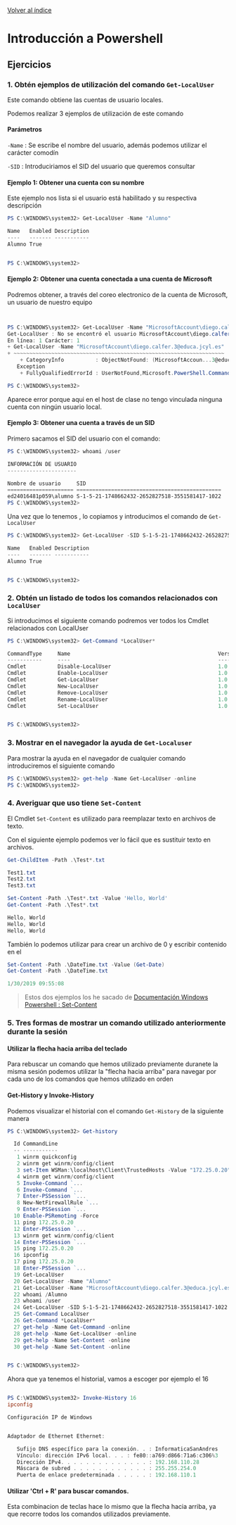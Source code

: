 [Volver al índice](../index.md)

# Introducción a Powershell

## Ejercicios

### 1. Obtén ejemplos de utilización del comando ```Get-LocalUser```

Este comando obtiene las cuentas de usuario locales.

Podemos realizar 3 ejemplos de utilización de este comando

#### Parámetros

```-Name``` : Se escribe el nombre del usuario, además podemos utilizar el carácter comodín

```-SID``` : Introduciriamos el SID del usuario que queremos consultar


#### Ejemplo 1: Obtener una cuenta con su nombre

Este ejemplo nos lista si el usuario está habilitado y su respectiva descripción

```powershell
PS C:\WINDOWS\system32> Get-LocalUser -Name "Alumno"

Name   Enabled Description
----   ------- -----------
Alumno True


PS C:\WINDOWS\system32>
```

#### Ejemplo 2: Obtener una cuenta conectada a una cuenta de Microsoft

Podremos obtener, a través del coreo electronico de la cuenta de Microsoft, un usuario de nuestro equipo

```powershell


PS C:\WINDOWS\system32> Get-LocalUser -Name "MicrosoftAccount\diego.calfer.3@educa.jcyl.es"
Get-LocalUser : No se encontró el usuario MicrosoftAccount\diego.calfer.3@educa.jcyl.es.
En línea: 1 Carácter: 1
+ Get-LocalUser -Name "MicrosoftAccount\diego.calfer.3@educa.jcyl.es"
+ ~~~~~~~~~~~~~~~~~~~~~~~~~~~~~~~~~~~~~~~~~~~~~~~~~~~~~~~~~~~~~~~~~~~
    + CategoryInfo          : ObjectNotFound: (MicrosoftAccoun...3@educa.jcyl.es:String) [Get-LocalUser], UserNotFound
   Exception
    + FullyQualifiedErrorId : UserNotFound,Microsoft.PowerShell.Commands.GetLocalUserCommand

PS C:\WINDOWS\system32>

```

Aparece error porque aqui en el host de clase no tengo vinculada ninguna cuenta con ningún usuario local.

#### Ejemplo 3: Obtener una cuenta a través de un SID

Primero sacamos el SID del usuario con el comando: 

```powershell
PS C:\WINDOWS\system32> whoami /user

INFORMACIÓN DE USUARIO
----------------------

Nombre de usuario     SID
===================== ==============================================
ed24016481p059\alumno S-1-5-21-1748662432-2652827518-3551581417-1022
PS C:\WINDOWS\system32>

```

Una vez que lo tenemos , lo copiamos y introducimos el comando de ```Get-LocalUser```

```powershell
PS C:\WINDOWS\system32> Get-LocalUser -SID S-1-5-21-1748662432-2652827518-3551581417-1022

Name   Enabled Description
----   ------- -----------
Alumno True


PS C:\WINDOWS\system32>
```


### 2. Obtén un listado de todos los comandos relacionados con ```LocalUser```

Si introducimos el siguiente comando podremos ver todos los Cmdlet relacionados con LocalUser

```powershell
PS C:\WINDOWS\system32> Get-Command *LocalUser*

CommandType     Name                                               Version    Source
-----------     ----                                               -------    ------
Cmdlet          Disable-LocalUser                                  1.0.0.0    Microsoft.PowerShell.LocalAccounts
Cmdlet          Enable-LocalUser                                   1.0.0.0    Microsoft.PowerShell.LocalAccounts
Cmdlet          Get-LocalUser                                      1.0.0.0    Microsoft.PowerShell.LocalAccounts
Cmdlet          New-LocalUser                                      1.0.0.0    Microsoft.PowerShell.LocalAccounts
Cmdlet          Remove-LocalUser                                   1.0.0.0    Microsoft.PowerShell.LocalAccounts
Cmdlet          Rename-LocalUser                                   1.0.0.0    Microsoft.PowerShell.LocalAccounts
Cmdlet          Set-LocalUser                                      1.0.0.0    Microsoft.PowerShell.LocalAccounts


PS C:\WINDOWS\system32>
```

### 3. Mostrar en el navegador la ayuda de ```Get-Localuser```

Para mostrar la ayuda en el navegador de cualquier comando introduciremos el siguiente comando

```powershell
PS C:\WINDOWS\system32> get-help -Name Get-LocalUser -online
PS C:\WINDOWS\system32>
```

### 4. Averiguar que uso tiene ```Set-Content``` 

El Cmdlet ```Set-Content``` es utilizado para reemplazar texto en archivos de texto.

Con el siguiente ejemplo podemos ver lo fácil que es sustituir texto en archivos.

```powershell
Get-ChildItem -Path .\Test*.txt

Test1.txt
Test2.txt
Test3.txt

Set-Content -Path .\Test*.txt -Value 'Hello, World'
Get-Content -Path .\Test*.txt

Hello, World
Hello, World
Hello, World
```

También lo podemos utilizar para crear un archivo de 0 y escribir contenido en el

```powershell
Set-Content -Path .\DateTime.txt -Value (Get-Date)
Get-Content -Path .\DateTime.txt

1/30/2019 09:55:08
```

> Estos dos ejemplos los he sacado de [Documentación Windows Powershell : Set-Content](https://learn.microsoft.com/es-es/powershell/module/microsoft.powershell.management/set-content?view=powershell-7.4&viewFallbackFrom=powershell-6)


### 5. Tres formas de mostrar un comando utilizado anteriormente durante la sesión

#### Utilizar la flecha hacia arriba del teclado

Para rebuscar un comando que hemos utilizado previamente duranete la misma sesión podemos utilizar la "flecha hacia arriba" para navegar por cada uno de los comandos que hemos utilizado en orden

#### Get-History y Invoke-History

Podemos visualizar el historial con el comando ```Get-History``` de la siguiente manera

```powershell
PS C:\WINDOWS\system32> Get-history

  Id CommandLine
  -- -----------
   1 winrm quickconfig
   2 winrm get winrm/config/client
   3 set-Item WSMan:\localhost\Client\TrustedHosts -Value "172.25.0.20"
   4 winrm get winrm/config/client
   5 Invoke-Command `...
   6 Invoke-Command `...
   7 Enter-PSSession `...
   8 New-NetFirewallRule `...
   9 Enter-PSSession `...
  10 Enable-PSRemoting -Force
  11 ping 172.25.0.20
  12 Enter-PSSession `...
  13 winrm get winrm/config/client
  14 Enter-PSSession `...
  15 ping 172.25.0.20
  16 ipconfig
  17 ping 172.25.0.20
  18 Enter-PSSession `...
  19 Get-LocalUser
  20 Get-LocalUser -Name "Alumno"
  21 Get-LocalUser -Name "MicrosoftAccount\diego.calfer.3@educa.jcyl.es"
  22 whoami /Alumno
  23 whoami /user
  24 Get-LocalUser -SID S-1-5-21-1748662432-2652827518-3551581417-1022
  25 Get-Command LocalUser
  26 Get-Command *LocalUser*
  27 get-help -Name Get-Command -online
  28 get-help -Name Get-LocalUser -online
  29 get-help -Name Set-Content -online
  30 get-help -Name Set-Content -online


PS C:\WINDOWS\system32>
```

Ahora que ya tenemos el historial, vamos a escoger por ejemplo el 16

```powershell

PS C:\WINDOWS\system32> Invoke-History 16
ipconfig

Configuración IP de Windows


Adaptador de Ethernet Ethernet:

   Sufijo DNS específico para la conexión. . : InformaticaSanAndres
   Vínculo: dirección IPv6 local. . . : fe80::a769:d866:71a6:c306%3
   Dirección IPv4. . . . . . . . . . . . . . : 192.168.110.28
   Máscara de subred . . . . . . . . . . . . : 255.255.254.0
   Puerta de enlace predeterminada . . . . . : 192.168.110.1

```

#### Utilizar 'Ctrl + R' para buscar comandos.

Esta combinacion de teclas hace lo mismo que la flecha hacia arriba, ya que recorre todos los comandos utilizados previamente.